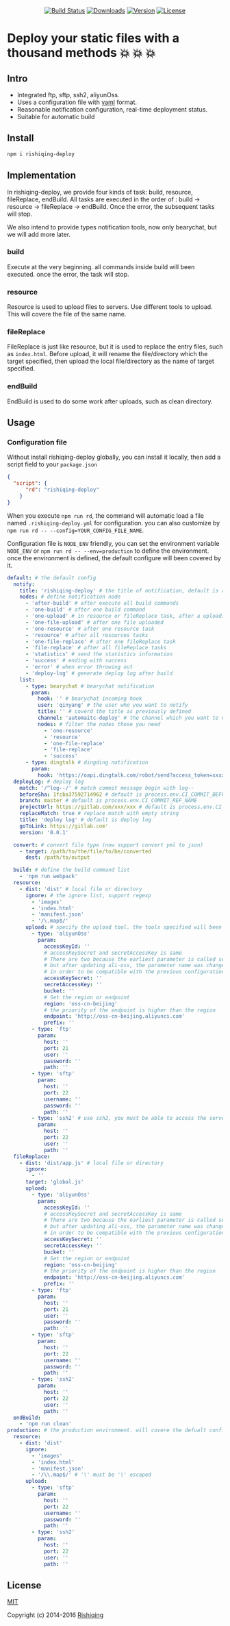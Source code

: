 <p align="center">
  <a href="https://travis-ci.org/rishiqing/rishiqing-deploy/builds"><img src="https://img.shields.io/travis/rishiqing/rishiqing-deploy.svg" alt="Build Status"></a>
  <a href="https://www.npmjs.com/package/rishiqing-deploy"><img src="https://img.shields.io/npm/dt/rishiqing-deploy.svg" alt="Downloads"></a>
  <a href="https://www.npmjs.com/package/rishiqing-deploy"><img src="https://img.shields.io/npm/v/rishiqing-deploy.svg" alt="Version"></a>
  <a href="https://www.npmjs.com/package/rishiqing-deploy"><img src="https://img.shields.io/npm/l/rishiqing-deploy.svg" alt="License"></a>
  <br>
</p>

Deploy your static files with a thousand methods :boom: :boom: :boom:
=====

## Intro
+ Integrated ftp, sftp, ssh2, aliyunOss.
+ Uses a configuration file with [yaml](http://yaml.org/) format.
+ Reasonable notification configuration, real-time deployment status.
+ Suitable for automatic build

## Install
``` bash
npm i rishiqing-deploy
```

## Implementation
In rishiqing-deploy, we provide four kinds of task: build, resource, fileReplace, endBuild. All tasks are executed in the order of : build -> resource -> fileReplace -> endBuild. Once the error, the subsequent tasks will stop.

We also intend to provide types notification tools, now only bearychat, but we will add more later.

### build
Execute at the very beginning. all commands inside build will been executed. once the error, the task will stop.

### resource
Resource is used to upload files to servers. Use different tools to upload. This will covere the file of the same name.

### fileReplace
FileReplace is just like resource, but it is used to replace the entry files, such as `index.html`. Before upload, it will rename the file/directory which the target specified, then upload the local file/directory as the name of target specified.

### endBuild
EndBuild is used to do some work after uploads, such as clean directory.


## Usage
### Configuration file
Without install rishiqing-deploy globally, you can install it locally, then add a script field to your `package.json`
```json
{
  "script": {
      "rd": "rishiqing-deploy"
    }
}
```
When you execute `npm run rd`, the command will automatic load a file named `.rishiqing-deploy.yml` for configuration. you can also customize by `npm run rd -- --config=YOUR_CONFIG_FILE_NAME`.

Configuration file is `NODE_ENV` friendly, you can set the environment variable `NODE_ENV` or `npm run rd -- --env=production` to define the environment. once the environment is defined, the default configure will been covered by it.

```yaml
default: # the default config
  notify:
    title: 'rishiqing-deploy' # the title of notification, default is rishiqing-deploy
    nodes: # define notification node
      - 'after-build' # after execute all build commands
      - 'one-build' # after one build command
      - 'one-upload' # in resource or fileReplace task, after a uploading
      - 'one-file-upload' # after one file uploaded
      - 'one-resource' # after one resource task
      - 'resource' # after all resources tasks
      - 'one-file-replace' # after one fileReplace task
      - 'file-replace' # after all fileReplace tasks
      - 'statistics' # send the statistics information
      - 'success' # ending with success
      - 'error' # when error throwing out
      - 'deploy-log' # generate deploy log after build
    list:
      - type: bearychat # bearychat notification
        param:
          hook: '' # bearychat incoming hook
          user: 'qinyang' # the user who you want to notify
          title: '' # coverd the title as previously defined
          channel: 'automaitc-deploy' # the channel which you want to notify. note: channel has priority over user
          nodes: # filter the nodes those you need
            - 'one-resource'
            - 'resource'
            - 'one-file-replace'
            - 'file-replace'
            - 'success'
      - type: dingtalk # dingding notification
        param:
          hook: 'https://oapi.dingtalk.com/robot/send?access_token=xxxxx' # dingtalk notification hook
  deployLog: # deploy log
    match: '/^log--/' # match commit message begin with log--
    beforeSha: 1fcba37592714962 # default is process.env.CI_COMMIT_BEFORE_SHA
    branch: master # default is process.env.CI_COMMIT_REF_NAME
    projectUrl: https://gitlab.com/xxx/xxx # default is process.env.CI_PROJECT_URL
    replaceMatch: true # replace match with empty string
    title: 'deploy log' # default is deploy log
    goToLink: https://gitlab.com'
    version: '0.0.1'

  convert: # convert file type (now support convert yml to json)
    - target: /path/to/the/file/to/be/converted
      dest: /path/to/output

  build: # define the build command list
    - 'npm run webpack'
  resource:
    - dist: 'dist' # local file or directory
      ignore: # the ignore list, support regexp
        - 'images'
        - 'index.html'
        - 'manifest.json'
        - '/\.map$/'
      upload: # specify the upload tool. the tools specified will been executed one by one.
        - type: 'aliyunOss'
          param:
            accessKeyId: ''
            # accessKeySecret and secretAccessKey is same
            # There are two because the earliest parameter is called secretAccessKey
            # but after updating ali-oss, the parameter name was changed to accessKeySecret
            # in order to be compatible with the previous configuration, two parameters are supported at the same time.
            accessKeySecret: ''
            secretAccessKey: ''
            bucket: ''
            # Set the region or endpoint
            region: 'oss-cn-beijing'
            # the priority of the endpoint is higher than the region
            endpoint: 'http://oss-cn-beijing.aliyuncs.com'
            prefix: ''
        - type: 'ftp'
          param:
            host: ''
            port: 21
            user: ''
            password: ''
            path: ''
        - type: 'sftp'
          param:
            host: ''
            port: 22
            username: ''
            password: ''
            path: ''
        - type: 'ssh2' # use ssh2, you must be able to access the server through a certificate
          param:
            host: ''
            port: 22
            user: ''
            path: ''
  fileReplace:
    - dist: 'dist/app.js' # local file or directory
      ignore:
        - ''
      target: 'global.js'
      upload:
        - type: 'aliyunOss'
          param:
            accessKeyId: ''
            # accessKeySecret and secretAccessKey is same
            # There are two because the earliest parameter is called secretAccessKey
            # but after updating ali-oss, the parameter name was changed to accessKeySecret
            # in order to be compatible with the previous configuration, two parameters are supported at the same time.
            accessKeySecret: ''
            secretAccessKey: ''
            bucket: ''
            # Set the region or endpoint
            region: 'oss-cn-beijing'
            # the priority of the endpoint is higher than the region
            endpoint: 'http://oss-cn-beijing.aliyuncs.com'
            prefix: ''
        - type: 'ftp'
          param:
            host: ''
            port: 21
            user: ''
            password: ''
            path: ''
        - type: 'sftp'
          param:
            host: ''
            port: 22
            username: ''
            password: ''
            path: ''
        - type: 'ssh2'
          param:
            host: ''
            port: 22
            user: ''
            path: ''
  endBuild:
    - 'npm run clean'
production: # the production environment. will covere the defualt config
  resource:
    - dist: 'dist'
      ignore:
        - 'images'
        - 'index.html'
        - 'manifest.json'
        - '/\\.map$/' # '\' must be '\' escaped
      upload:
        - type: 'sftp'
          param:
            host: ''
            port: 22
            username: ''
            password: ''
            path: ''
        - type: 'ssh2'
          param:
            host: ''
            port: 22
            user: ''
            path: ''
```

## License

[MIT](http://opensource.org/licenses/MIT)

Copyright (c) 2014-2016 [Rishiqing](https://www.rishiqing.com)

